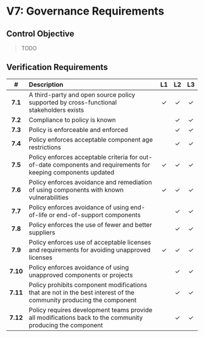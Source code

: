 # V7: Governance Requirements

## Control Objective

> TODO

## Verification Requirements

| # | Description | L1 | L2 | L3 |
| :---: | :--- | :---: | :---: | :---: |
| **7.1** | A third-party and open source policy supported by cross-functional stakeholders exists | ✓ | ✓ | ✓ |
| **7.2** | Compliance to policy is known | | ✓ | ✓ |
| **7.3** | Policy is enforceable and enforced | | ✓ | ✓ |
| **7.4** | Policy enforces acceptable component age restrictions | | ✓ | ✓ |
| **7.5** | Policy enforces acceptable criteria for out-of-date components and requirements for keeping components updated | ✓ | ✓ | ✓ |
| **7.6** | Policy enforces avoidance and remediation of using components with known vulnerabilities | ✓ | ✓ | ✓ |
| **7.7** | Policy enforces avoidance of using end-of-life or end-of-support components | | ✓ | ✓ |
| **7.8** | Policy enforces the use of fewer and better suppliers | | ✓ | ✓ |
| **7.9** | Policy enforces use of acceptable licenses and requirements for avoiding unapproved licenses | ✓ | ✓ | ✓ |
| **7.10** | Policy enforces avoidance of using unapproved components or projects | | ✓ | ✓ |
| **7.11** | Policy prohibits component modifications that are not in the best interest of the community producing the component | | ✓ | ✓ |
| **7.12** | Policy requires development teams provide all modifications back to the community producing the component | | ✓ | ✓ |
